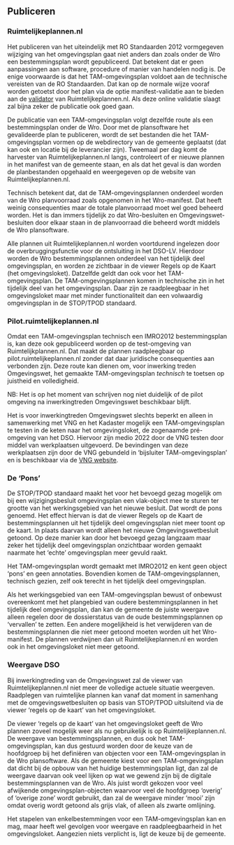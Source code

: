 ## Publiceren 

### Ruimtelijkeplannen.nl

Het publiceren van het uiteindelijk met RO Standaarden 2012 vormgegeven wijziging van het omgevingsplan gaat niet anders dan zoals onder de Wro een bestemmingsplan wordt gepubliceerd. Dat betekent dat er geen aanpassingen aan software, procedure of manier van handelen nodig is. De enige voorwaarde is dat het TAM-omgevingsplan voldoet aan de technische vereisten van de RO Standaarden. Dat kan op de normale wijze vooraf worden getoetst door het plan via de optie manifest-validatie aan te bieden aan de <a href='https://www.ruimtelijkeplannen.nl/validator/validator/?' target='_blank'>validator</a> van Ruimtelijkeplannen.nl. Als deze online validatie slaagt zal bijna zeker de publicatie ook goed gaan.

De publicatie van een TAM-omgevingsplan volgt dezelfde route als een bestemmingsplan onder de Wro. Door met de plansoftware het gevalideerde plan te publiceren, wordt de set bestanden die het TAM-omgevingsplan vormen op de webdirectory van de gemeente geplaatst (dat kan ook en locatie bij de leverancier zijn). Tweemaal per dag komt de harvester van Ruimtelijkeplannen.nl langs, controleert of er nieuwe plannen in het manifest van de gemeente staan, en als dat het geval is dan worden de planbestanden opgehaald en weergegeven op de website van Ruimtelijkeplannen.nl.

Technisch betekent dat, dat de TAM-omgevingsplannen onderdeel worden van de Wro planvoorraad zoals opgenomen in het Wro-manifest. Dat heeft weinig consequenties maar de totale planvoorraad moet wel goed beheerd worden. Het is dan immers tijdelijk zo dat Wro-besluiten en Omgevingswet-besluiten door elkaar staan in de planvoorraad die beheerd wordt middels de Wro plansoftware.

Alle plannen uit Ruimtelijkeplannen.nl worden voortdurend ingelezen door de overbruggingsfunctie voor de ontsluiting in het DSO-LV. Hierdoor worden de Wro bestemmingsplannen onderdeel van het tijdelijk deel omgevingsplan, en worden ze zichtbaar in de viewer Regels op de Kaart (het omgevingsloket). Datzelfde geldt dan ook voor het TAM-omgevingsplan. De TAM-omgevingsplannen komen in technische zin in het tijdelijk deel van het omgevingsplan. Daar zijn ze raadpleegbaar in het omgevingsloket maar met minder functionaliteit dan een volwaardig omgevingsplan in de STOP/TPOD standaard.

### Pilot.ruimtelijkeplannen.nl

Omdat een TAM-omgevingsplan technisch een IMRO2012 bestemmingsplan is, kan deze ook gepubliceerd worden op de test-omgeving van Ruimtelijkplannen.nl. Dat maakt de plannen raadpleegbaar op pilot.ruimtelijkeplannen.nl zonder dat daar juridische consequenties aan verbonden zijn. Deze route kan dienen om, voor inwerking treden Omgevingswet, het gemaakte TAM-omgevingsplan <i>technisch</i> te toetsen op juistheid en volledigheid. 

NB: Het is op het moment van schrijven nog niet duidelijk of de pilot omgeving na inwerkingtreden Omgevingswet beschikbaar blijft.

Het is voor inwerkingtreden Omgevingswet slechts beperkt en alleen in samenwerking met VNG en het Kadaster mogelijk een TAM-omgevingsplan te testen in de keten naar het omgevingsloket, de zogenaamde pré-omgeving van het DSO. Hiervoor zijn medio 2022 door de VNG testen door middel van werkplaatsen uitgevoerd. De bevindingen van deze werkplaatsen zijn door de VNG gebundeld in ‘bijsluiter TAM-omgevingsplan’ en is beschikbaar via de <a href='https://geonovum.email-provider.nl/link/fvmiugimhb/ycg7xdbgrs/eyeieffyby/ojdsogt6uz/ljq4cr5ep1' target='_blank'>VNG website</a>. 

### De ‘Pons’

De STOP/TPOD standaard maakt het voor het bevoegd gezag mogelijk om bij een wijzigingsbesluit omgevingsplan een vlak-object mee te sturen ter grootte van het werkingsgebied van het nieuwe besluit. Dat wordt de pons genoemd. Het effect hiervan is dat de viewer Regels op de Kaart de bestemmingsplannen uit het tijdelijk deel omgevingsplan niet meer toont op de kaart. In plaats daarvan wordt alleen het nieuwe Omgevingswetbesluit getoond. Op deze manier kan door het bevoegd gezag langzaam maar zeker het tijdelijk deel omgevingsplan onzichtbaar worden gemaakt naarmate het ‘echte’ omgevingsplan meer gevuld raakt.

Het TAM-omgevingsplan wordt gemaakt met IMRO2012 en kent geen object ‘pons’ en geen annotaties. Bovendien komen de TAM-omgevingsplannen, technisch gezien, zelf ook terecht in het tijdelijk deel omgevingsplan. 

Als het werkingsgebied van een TAM-omgevingsplan bewust of onbewust overeenkomt met het plangebied van oudere bestemmingsplannen in het tijdelijk deel omgevingsplan, dan kan de gemeente de juiste weergave alleen regelen door de dossierstatus van de oude bestemmingsplannen op ‘vervallen’ te zetten. Een andere mogelijkheid is het verwijderen van de bestemmingsplannen die niet meer getoond moeten worden uit het Wro-manifest. De plannen verdwijnen dan uit Ruimtelijkeplannen.nl en worden ook in het omgevingsloket niet meer getoond.

### Weergave DSO

Bij inwerkingtreding van de Omgevingswet zal de viewer van Ruimtelijkeplannen.nl niet meer de volledige actuele situatie weergeven. Raadplegen van ruimtelijke plannen kan vanaf dat moment in samenhang met de omgevingswetbesluiten op basis van STOP/TPOD uitsluitend via de viewer ‘regels op de kaart’ van het omgevingsloket. 

De viewer ‘regels op de kaart’ van het omgevingsloket geeft de Wro plannen zoveel mogelijk weer als nu gebruikelijk is op Ruimtelijkeplannen.nl. De weergave van bestemmingsplannen, en dus ook het TAM-omgevingsplan, kan dus gestuurd worden door de keuze van de hoofdgroep bij het definiëren van objecten voor een TAM-omgevingsplan in de Wro plansoftware. Als de gemeente kiest voor een TAM-omgevingsplan dat dicht bij de opbouw van het huidige bestemmingsplan ligt, dan zal de weergave daarvan ook veel lijken op wat we gewend zijn bij de digitale bestemmingsplannen van de Wro. Als juist wordt gekozen voor veel afwijkende omgevingsplan-objecten waarvoor veel de hoofdgroep ‘overig’ of ‘overige zone’ wordt gebruikt, dan zal de weergave minder ‘mooi’ zijn omdat overig wordt getoond als grijs vlak, of alleen als zwarte omlijning. 

Het stapelen van enkelbestemmingen voor een TAM-omgevingsplan kan en mag, maar heeft wel gevolgen voor weergave en raadpleegbaarheid in het omgevingsloket. Aangezien niets verplicht is, ligt de keuze bij de gemeente. 

